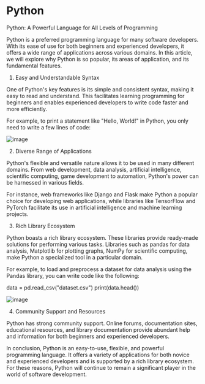 # Python

Python: A Powerful Language for All Levels of Programming

Python is a preferred programming language for many software developers. With its ease of use for both beginners and experienced developers, it offers a wide range of applications across various domains. In this article, we will explore why Python is so popular, its areas of application, and its fundamental features.

1. Easy and Understandable Syntax

One of Python's key features is its simple and consistent syntax, making it easy to read and understand. This facilitates learning programming for beginners and enables experienced developers to write code faster and more efficiently.

For example, to print a statement like "Hello, World!" in Python, you only need to write a few lines of code:


![image](https://github.com/ZilyaVeli/Python/assets/163047794/5bbc431b-5896-4373-993f-cee77d74def5)


2. Diverse Range of Applications

Python's flexible and versatile nature allows it to be used in many different domains. From web development, data analysis, artificial intelligence, scientific computing, game development to automation, Python's power can be harnessed in various fields.

For instance, web frameworks like Django and Flask make Python a popular choice for developing web applications, while libraries like TensorFlow and PyTorch facilitate its use in artificial intelligence and machine learning projects.

3. Rich Library Ecosystem

Python boasts a rich library ecosystem. These libraries provide ready-made solutions for performing various tasks. Libraries such as pandas for data analysis, Matplotlib for plotting graphs, NumPy for scientific computing, make Python a specialized tool in a particular domain.

For example, to load and preprocess a dataset for data analysis using the Pandas library, you can write code like the following:


data = pd.read_csv("dataset.csv")
print(data.head())

![image](https://github.com/ZilyaVeli/Python/assets/163047794/43188f32-30aa-432c-a4e9-5febb8fbfb1b)


4. Community Support and Resources

Python has strong community support. Online forums, documentation sites, educational resources, and library documentation provide abundant help and information for both beginners and experienced developers.

In conclusion, Python is an easy-to-use, flexible, and powerful programming language. It offers a variety of applications for both novice and experienced developers and is supported by a rich library ecosystem. For these reasons, Python will continue to remain a significant player in the world of software development.

